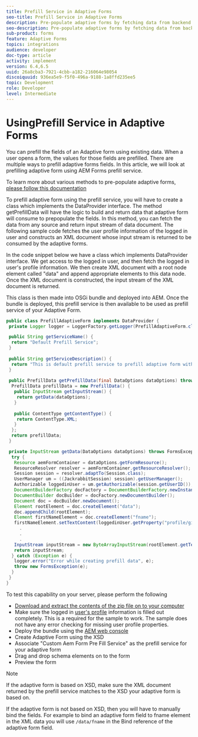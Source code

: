 ```yaml
---
title: Prefill Service in Adaptive Forms
seo-title: Prefill Service in Adaptive Forms
description: Pre-populate adaptive forms by fetching data from backend data sources.
seo-description: Pre-populate adaptive forms by fetching data from backend data sources.
sub-product: forms
feature: Adaptive Forms
topics: integrations
audience: developer
doc-type: article
activity: implement
version: 6.4,6.5
uuid: 26a8cba3-7921-4cbb-a182-216064e98054
discoiquuid: 936ea5e9-f5f0-496a-9188-1a8ffd235ee5
topic: Development
role: Developer
level: Intermediate
---
```


# UsingPrefill Service in Adaptive Forms

You can prefill the fields of an Adaptive form using existing data. When a user opens a form, the values for those fields are prefilled. There are multiple ways to prefill adaptive forms fields. In this article, we will look at prefilling adaptive form using AEM Forms prefill service.

To learn more about various methods to pre-populate adaptive forms, [please follow this documentation](https://helpx.adobe.com/experience-manager/6-4/forms/using/prepopulate-adaptive-form-fields.html#AEMFormsprefillservice)

To prefill adaptive form using the prefill service, you will have to create a class which implements the DataProvider interface. The method getPrefillData will have the logic to build and return data that adaptive form will consume to prepopulate the fields. In this method, you can fetch the data from any source and return input stream of data document. The following sample code fetches the user profile information of the logged in user and constructs an XML document whose input stream is returned to be consumed by the adaptive forms.

In the code snippet below we have a class which implements DataProvider interface. We get access to the logged in user, and then fetch the logged in user's profile information. We then create XML document with a root node element called "data" and append appropriate elements to this data node. Once the XML document is constructed, the input stream of the XML document is returned.

This class is then made into OSGi bundle and deployed into AEM. Once the bundle is deployed, this prefill service is then available to be used as prefill service of your Adaptive Form.

```java
public class PrefillAdaptiveForm implements DataProvider {
 private Logger logger = LoggerFactory.getLogger(PrefillAdaptiveForm.class);

 public String getServiceName() {
  return "Default Prefill Service";
 }
 
 public String getServiceDescription() {
  return "This is default prefill service to prefill adaptive form with user data";
 }
 
 public PrefillData getPrefillData(final DataOptions dataOptions) throws FormsException {
  PrefillData prefillData = new PrefillData() {
   public InputStream getInputStream() {
    return getData(dataOptions);
   }
   
   public ContentType getContentType() {
    return ContentType.XML;
   }
  };
  return prefillData;
 }

 private InputStream getData(DataOptions dataOptions) throws FormsException {  
  try {
   Resource aemFormContainer = dataOptions.getFormResource();
   ResourceResolver resolver = aemFormContainer.getResourceResolver();
   Session session = resolver.adaptTo(Session.class);
   UserManager um = ((JackrabbitSession) session).getUserManager();
   Authorizable loggedinUser = um.getAuthorizable(session.getUserID());
   DocumentBuilderFactory docFactory = DocumentBuilderFactory.newInstance();
   DocumentBuilder docBuilder = docFactory.newDocumentBuilder();
   Document doc = docBuilder.newDocument();
   Element rootElement = doc.createElement("data");
   doc.appendChild(rootElement);
   Element firstNameElement = doc.createElement("fname");
   firstNameElement.setTextContent(loggedinUser.getProperty("profile/givenName")[0].getString());
     .
     .
     .
   InputStream inputStream = new ByteArrayInputStream(rootElement.getTextContent().getBytes());
   return inputStream;
  } catch (Exception e) {
   logger.error("Error while creating prefill data", e);
   throw new FormsException(e);
  }
 }
}
```

To test this capability on your server, please perform the following

* [Download and extract the contents of the zip file on to your computer](assets/prefillservice.zip)
* Make sure the logged in [user's profile](http://localhost:4502/libs/granite/security/content/useradmin) information is filled out completely. This is a required for the sample to work. The sample does not have any error checking for missing user profile properties.
* Deploy the bundle using the [AEM web console](http://localhost:4502/system/console/bundles)
* Create Adaptive Form using the XSD
* Associate "Custom Aem Form Pre Fill Service" as the prefill service for your adaptive form
* Drag and drop schema elements on to the form
* Preview the form

>[!NOTE]
>
>If the adaptive form is based on XSD, make sure the XML document returned by the prefill service matches to the XSD your adaptive form is based on.
>
>If the adaptive form is not based on XSD, then you will have to manually bind the fields. For example to bind an adaptive form field to  fname  element in the XML data you will use `/data/fname`  in the Bind reference of the adaptive form field.

